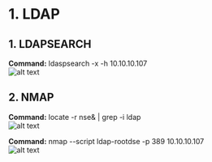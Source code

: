 # 1. LDAP

## 1. LDAPSEARCH 

**Command:** ldaspsearch -x -h 10.10.10.107  
![alt text](https://raw.githubusercontent.com/gajos112/OSCP/master/images/2.png)

## 2. NMAP

**Command:** locate -r nse& | grep -i ldap  
![alt text](https://raw.githubusercontent.com/gajos112/OSCP/master/images/1.png)

**Command:** nmap --script ldap-rootdse -p 389 10.10.10.107  
![alt text](https://raw.githubusercontent.com/gajos112/OSCP/master/images/3.png)
